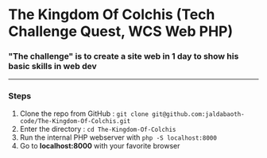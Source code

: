 <h1>The Kingdom Of Colchis (Tech Challenge Quest, WCS Web PHP)</h1>

### "The challenge" is to create a site web in 1 day to show his basic skills in web dev

---

### Steps

1. Clone the repo from GitHub : `git clone git@github.com:jaldabaoth-code/The-Kingdom-Of-Colchis.git`
2. Enter the directory : `cd The-Kingdom-Of-Colchis`
3. Run the internal PHP webserver with `php -S localhost:8000`
4. Go to <b>localhost:8000</b> with your favorite browser
